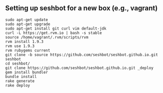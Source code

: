 Setting up seshbot for a new box (e.g., vagrant)
-----

    sudo apt-get update
    sudo apt-get upgrade
    sudo apt-get install git curl vim default-jdk
    curl -L https://get.rvm.io | bash -s stable
    source /home/vagrant/.rvm/scripts/rvm
    rvm install 1.9.3
    rvm use 1.9.3
    rvm rubygems current
    git clone -b source https://github.com/seshbot/seshbot.github.io.git seshbot
    cd seshbot/
    git clone https://github.com/seshbot/seshbot.github.io.git _deploy
    gem install bundler
    bundle install
    rake generate
    rake deploy
